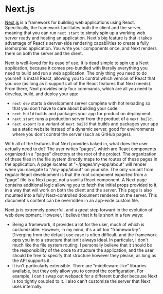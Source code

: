 # Next.js

[Next.js](https://github.com/zeit/next.js) is a framework for building web applications using React. Specifically, the framework facilitates both the client and the server, meaning that you can run `next start` to simply spin up a working web server ready and hosting an application. Next's big feature is that it takes advantage of React's server-side rendering capabilities to create a fully isomorphic application. You write your components once, and Next renders them on both the server and the client.

Next is well-loved for its ease of use. It is dead simple to spin up a Next application, because it comes pre-bundled with literally everything you need to build and run a web application. The only thing you need to do yourself is install React, allowing you to control which version of React that you use (as long as it supports all of the React features that Next needs). From there, Next provides only four commands, which are all you need to develop, build, and deploy your app:
* `next dev` starts a development server complete with hot reloading so that you don't have to care about building your code.
* `next build` builds and packages your app for production deployment.
* `next start` runs a production server from the product of a `next build`.
* `next export` is a variant of `next build` that builds and packages your app as a static website instead of a dynamic server, good for environments where you don't control the server (such as GitHub pages).

With all of the features that Next provides baked in, what does the user actually need to do? The user writes "pages", which are React components organized in a "pages" directory at the root of the project. The organization of these files in the file system directly maps to the routes of these pages in the application. A page located at "~/pages/my-app/about" will render when you navigate to "/my-app/about" on your site. The only variant from regular React development is that the root component exported from a "page" file is a Next page, not a vanilla React component. A Next page contains additional logic allowing you to fetch the initial props provided to it, in a way that will work on both the client and the server. This page is also mounted into a fully Next-controlled document rendered on the server. This document's content can be overridden in an app-wide custom file.

Next.js is extremely powerful, and a great step forward in the evolution of web development. However, I believe that it falls short in a few ways:
* Being a framework, it provides a lot for the user, much of which is customizable. However, in my mind, it's a bit too "framework-y". Diverging from the default use case is often difficult, and the framework opts you in to a structure that isn't always ideal. In particular, I don't much like the file system routing. I personally believe that it should be the responsibility of the code to structure the application, and the user should be free to specify that structure however they please, as long as the API supports it.
* It isn't particularly extensible. There are "middleware-like" libraries available, but they only allow you to control the configuration. For example, I can't swap out webpack for a different bundler because Next is too tightly coupled to it. I also can't customize the server that Next uses internally.
